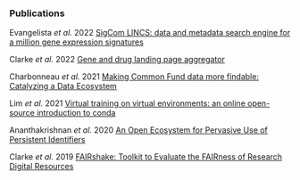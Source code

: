 ### Publications

Evangelista _et al._ 2022 [SigCom LINCS: data and metadata search engine for a million gene expression signatures](https://academic.oup.com/nar/advance-article/doi/10.1093/nar/gkac328/6582159?login=false)

Clarke _et al._ 2022 [Gene and drug landing page aggregator](https://www.ncbi.nlm.nih.gov/pmc/articles/PMC8969666/)

Charbonneau _et al._ 2021 [Making Common Fund data more findable: Catalyzing a Data Ecosystem](https://www.biorxiv.org/content/10.1101/2021.11.05.467504v2)

Lim _et al._ 2021 [Virtual training on virtual environments: an online
open-source introduction to conda](https://jose.theoj.org/papers/10.21105/jose.00130)

Ananthakrishnan _et al._ 2020 [An Open Ecosystem for Pervasive Use of Persistent Identifiers](https://doi.org/10.1145/3311790.3396660)

Clarke _et al._ 2019 [FAIRshake: Toolkit to Evaluate the FAIRness of Research Digital Resources](https://www.sciencedirect.com/science/article/abs/pii/S240547121930345X)

